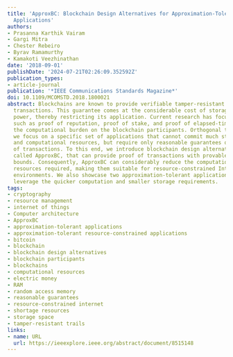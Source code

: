 ```yaml
---
title: 'ApproxBC: Blockchain Design Alternatives for Approximation-Tolerant Resource-Constrained
  Applications'
authors:
- Prasanna Karthik Vairam
- Gargi Mitra
- Chester Rebeiro
- Byrav Ramamurthy
- Kamakoti Veezhinathan
date: '2018-09-01'
publishDate: '2024-07-21T02:26:09.352592Z'
publication_types:
- article-journal
publication: '*IEEE Communications Standards Magazine*'
doi: 10.1109/MCOMSTD.2018.1800021
abstract: Blockchains are known to provide verifiable tamper-resistant trails of accepted
  transactions. This guarantee comes at the considerable cost of storage and computational
  power, thereby restricting its application. Current research has focused on alternatives
  such as proof of reputation, proof of stake, and proof of elapsed-time to reduce
  the computational burden on the blockchain participants. Orthogonal to this effort,
  we focus on a specific set of applications that cannot commit much storage space
  and computational resources, but require only reasonable guarantees on the validity
  of transactions. To this end, we introduce blockchain design alternatives, collectively
  called ApproxBC, that can provide proof of transactions with provable confidence
  bounds. Consequently, ApproxBC can considerably reduce the computation and storage
  resources required, making them suitable for resource-constrained Internet of Things
  environments. We also showcase two approximation-tolerant applications that can
  leverage the quicker computation and smaller storage requirements.
tags:
- cryptography
- resource management
- internet of things
- Computer architecture
- ApproxBC
- approximation-tolerant applications
- approximation-tolerant resource-constrained applications
- bitcoin
- blockchain
- blockchain design alternatives
- blockchain participants
- blockchains
- computational resources
- electric money
- RAM
- random access memory
- reasonable guarantees
- resource-constrained internet
- shortage resources
- storage space
- tamper-resistant trails
links:
- name: URL
  url: https://ieeexplore.ieee.org/abstract/document/8515148
---
```

